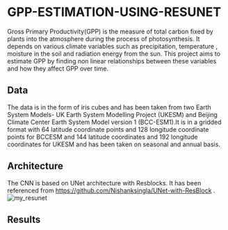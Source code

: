 # GPP-ESTIMATION-USING-RESUNET
Gross Primary Productivity(GPP) is the measure of total carbon fixed by plants into the atmosphere during the process of photosynthesis. It depends on various climate variables such as precipitation, temperature , moisture in the soil and radiation energy from the sun. This project aims to estimate GPP by finding non linear relationships between these variables and how they affect GPP over time.


## Data
The data is in the form of iris cubes and has been taken from two Earth System Models- UK Earth System Modelling Project (UKESM) and Beijing Climate Center Earth System Model version 1 (BCC-ESM1).It is in a gridded format with 64 latitude coordinate points and 128 longitude coordinate points for BCCESM and 144 latitude coordinates and 192 longitude
coordinates for UKESM and has been taken on seasonal and annual basis.

## Architecture
The CNN is based on UNet architecture with Resblocks. 
It has been referenced from https://github.com/Nishanksingla/UNet-with-ResBlock .
![my_resunet](https://user-images.githubusercontent.com/73664577/142017799-193c0a8a-711e-4d43-a590-8d9b52f2e935.png)

## Results
